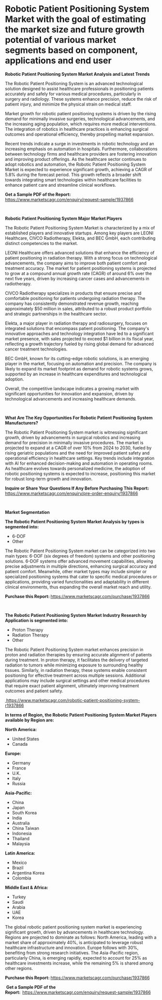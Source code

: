 <p><h1>Robotic Patient Positioning System Market with the goal of estimating the market size and future growth potential of various market segments based on component, applications and end user</h1></p><p><strong>Robotic Patient Positioning System Market Analysis and Latest Trends</strong></p>
<p><p>The Robotic Patient Positioning System is an advanced technological solution designed to assist healthcare professionals in positioning patients accurately and safely for various medical procedures, particularly in surgery and radiology. These systems enhance precision, reduce the risk of patient injury, and minimize the physical strain on medical staff. </p><p>Market growth for robotic patient positioning systems is driven by the rising demand for minimally invasive surgeries, technological advancements, and the increasing aging population, which requires more medical interventions. The integration of robotics in healthcare practices is enhancing surgical outcomes and operational efficiency, thereby propelling market expansion.</p><p>Recent trends indicate a surge in investments in robotic technology and an increasing emphasis on automation in hospitals. Furthermore, collaborations between technology firms and healthcare providers are fostering innovation and improving product offerings. As the healthcare sector continues to adopt robotics and automation, the Robotic Patient Positioning System Market is expected to experience significant growth, achieving a CAGR of 5.8% during the forecast period. This growth reflects a broader shift towards integrating smart technologies within healthcare facilities to enhance patient care and streamline clinical workflows.</p></p>
<p><strong>Get a Sample PDF of the Report:&nbsp;</strong> <a href="https://www.marketscagr.com/enquiry/request-sample/1937866?utm_campaign=2114&utm_medium=2&utm_source=Github&utm_content=ia&utm_term=13042025&utm_id=robotic-patient-positioning-system">https://www.marketscagr.com/enquiry/request-sample/1937866</a></p>
<p>&nbsp;</p>
<p><strong>Robotic Patient Positioning System Major Market Players</strong></p>
<p><p>The Robotic Patient Positioning System Market is characterized by a mix of established players and innovative startups. Among key players are LEONI Healthcare, CIVCO Radiotherapy, Elekta, and BEC GmbH, each contributing distinct competencies to the market.</p><p>LEONI Healthcare offers advanced solutions that enhance the efficiency of patient positioning in radiation therapy. With a strong focus on technological advancements, the company aims to improve both patient comfort and treatment accuracy. The market for patient positioning systems is projected to grow at a compound annual growth rate (CAGR) of around 6% over the next five years, driven by increasing cancer cases and advancements in radiotherapy.</p><p>CIVCO Radiotherapy specializes in products that ensure precise and comfortable positioning for patients undergoing radiation therapy. The company has consistently demonstrated revenue growth, reaching approximately $50 million in sales, attributed to a robust product portfolio and strategic partnerships in the healthcare sector.</p><p>Elekta, a major player in radiation therapy and radiosurgery, focuses on integrated solutions that encompass patient positioning. The company's innovative approaches and technology integration have led to a significant market presence, with sales projected to exceed $1 billion in its fiscal year, reflecting a growth trajectory fueled by rising global demand for advanced cancer treatment technologies.</p><p>BEC GmbH, known for its cutting-edge robotic solutions, is an emerging player in the market, focusing on automation and precision. The company is likely to expand its market footprint as demand for robotic systems grows, supported by an increase in healthcare expenditures and technological adoption.</p><p>Overall, the competitive landscape indicates a growing market with significant opportunities for innovation and expansion, driven by technological advancements and increasing healthcare demands.</p></p>
<p>&nbsp;</p>
<p><strong>What Are The Key Opportunities For Robotic Patient Positioning System Manufacturers?</strong></p>
<p><p>The Robotic Patient Positioning System market is witnessing significant growth, driven by advancements in surgical robotics and increasing demand for precision in minimally invasive procedures. The market is projected to expand at a CAGR of over 10% from 2024 to 2030, fueled by rising geriatric populations and the need for improved patient safety and operational efficiency in healthcare settings. Key trends include integration with AI for enhanced decision-making and automation in operating rooms. As healthcare evolves towards personalized medicine, the adoption of robotic positioning systems is expected to increase, positioning this market for robust long-term growth and innovation.</p></p>
<p><strong>Inquire or Share Your Questions If Any Before Purchasing This Report:</strong> <a href="https://www.marketscagr.com/enquiry/pre-order-enquiry/1937866?utm_campaign=2114&utm_medium=2&utm_source=Github&utm_content=ia&utm_term=13042025&utm_id=robotic-patient-positioning-system">https://www.marketscagr.com/enquiry/pre-order-enquiry/1937866</a></p>
<p>&nbsp;</p>
<p><strong>Market Segmentation</strong></p>
<p><strong>The Robotic Patient Positioning System Market Analysis by types is segmented into:</strong></p>
<p><ul><li>6-DOF</li><li>Other</li></ul></p>
<p><p>The Robotic Patient Positioning System market can be categorized into two main types: 6-DOF (six degrees of freedom) systems and other positioning solutions. 6-DOF systems offer advanced movement capabilities, allowing precise adjustments in multiple directions, enhancing surgical accuracy and patient comfort. Meanwhile, other market types may include simpler or specialized positioning systems that cater to specific medical procedures or applications, providing varied functionalities and adaptability in different clinical environments, thus expanding the overall market reach and utility.</p></p>
<p><strong>Purchase this Report:&nbsp;</strong><a href="https://www.marketscagr.com/purchase/1937866?utm_campaign=2114&utm_medium=2&utm_source=Github&utm_content=ia&utm_term=13042025&utm_id=robotic-patient-positioning-system">https://www.marketscagr.com/purchase/1937866</a></p>
<p>&nbsp;</p>
<p><strong>The Robotic Patient Positioning System Market Industry Research by Application is segmented into:</strong></p>
<p><ul><li>Proton Therapy</li><li>Radiation Therapy</li><li>Other</li></ul></p>
<p><p>The Robotic Patient Positioning System market enhances precision in proton and radiation therapies by ensuring accurate alignment of patients during treatment. In proton therapy, it facilitates the delivery of targeted radiation to tumors while minimizing exposure to surrounding healthy tissues. Similarly, in radiation therapy, these systems enable consistent positioning for effective treatment across multiple sessions. Additional applications may include surgical settings and other medical procedures that require exact patient alignment, ultimately improving treatment outcomes and patient safety.</p></p>
<p><a href="https://www.marketscagr.com/robotic-patient-positioning-system-r1937866?utm_campaign=2114&utm_medium=2&utm_source=Github&utm_content=ia&utm_term=13042025&utm_id=robotic-patient-positioning-system">&nbsp;https://www.marketscagr.com/robotic-patient-positioning-system-r1937866</a></p>
<p><strong>In terms of Region, the Robotic Patient Positioning System Market Players available by Region are:</strong></p>
<p>
    <p> <strong> North America: </strong>
        <ul>
            <li>United States</li>
            <li>Canada</li>
        </ul>
        </p> 
    <p> <strong> Europe: </strong>
        <ul>
            <li>Germany</li>
            <li>France</li>
            <li>U.K.</li>
            <li>Italy</li>
            <li>Russia</li>
        </ul>
        </p> 
    <p> <strong> Asia-Pacific: </strong>
        <ul>
            <li>China</li>
            <li>Japan</li>
            <li>South Korea</li>
            <li>India</li>
            <li>Australia</li>
            <li>China Taiwan</li>
            <li>Indonesia</li>
            <li>Thailand</li>
            <li>Malaysia</li>
        </ul>
        </p> 
    <p> <strong> Latin America: </strong>
        <ul>
            <li>Mexico</li>
            <li>Brazil</li>
            <li>Argentina Korea</li>
            <li>Colombia</li>
        </ul>
        </p> 
    <p> <strong> Middle East & Africa: </strong>
        <ul>
            <li>Turkey</li>
            <li>Saudi</li>
            <li>Arabia</li>
            <li>UAE</li>
            <li>Korea</li>
        </ul>
    </p>
    </p>
<p><p>The global robotic patient positioning system market is experiencing significant growth, driven by advancements in healthcare technology. Regions are projected to dominate as follows: North America, leading with a market share of approximately 40%, is anticipated to leverage robust healthcare infrastructure and innovation. Europe follows with 30%, benefiting from strong research initiatives. The Asia-Pacific region, particularly China, is emerging rapidly, expected to account for 25% as healthcare investments increase, while the remaining 5% is shared among other regions.</p></p>
<p><strong>Purchase this Report: </strong><a href="https://www.marketscagr.com/purchase/1937866?utm_campaign=2114&utm_medium=2&utm_source=Github&utm_content=ia&utm_term=13042025&utm_id=robotic-patient-positioning-system">https://www.marketscagr.com/purchase/1937866</a></p>
<p>&nbsp;<strong>Get a Sample PDF of the Report:&nbsp;&nbsp;</strong><a href="https://www.marketscagr.com/enquiry/request-sample/1937866?utm_campaign=2114&utm_medium=2&utm_source=Github&utm_content=ia&utm_term=13042025&utm_id=robotic-patient-positioning-system">https://www.marketscagr.com/enquiry/request-sample/1937866</a></p>
<p><strong></strong></p>
<p><p></p><p></p><p></p></p>